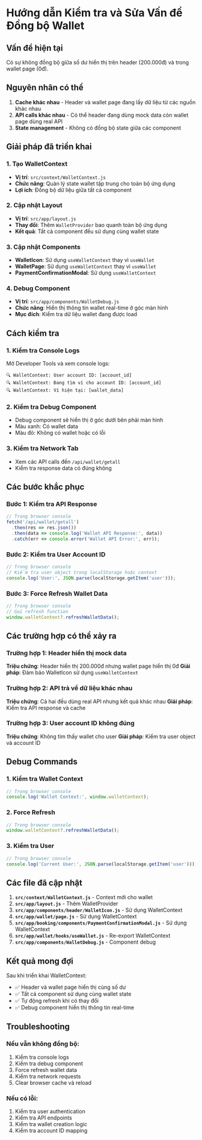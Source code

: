 # Hướng dẫn Kiểm tra và Sửa Vấn đề Đồng bộ Wallet

## Vấn đề hiện tại

Có sự không đồng bộ giữa số dư hiển thị trên header (200.000đ) và trong wallet page (0đ).

## Nguyên nhân có thể

1. **Cache khác nhau** - Header và wallet page đang lấy dữ liệu từ các nguồn khác nhau
2. **API calls khác nhau** - Có thể header đang dùng mock data còn wallet page dùng real API
3. **State management** - Không có đồng bộ state giữa các component

## Giải pháp đã triển khai

### 1. Tạo WalletContext
- **Vị trí**: `src/context/WalletContext.js`
- **Chức năng**: Quản lý state wallet tập trung cho toàn bộ ứng dụng
- **Lợi ích**: Đồng bộ dữ liệu giữa tất cả component

### 2. Cập nhật Layout
- **Vị trí**: `src/app/layout.js`
- **Thay đổi**: Thêm `WalletProvider` bao quanh toàn bộ ứng dụng
- **Kết quả**: Tất cả component đều sử dụng cùng wallet state

### 3. Cập nhật Components
- **WalletIcon**: Sử dụng `useWalletContext` thay vì `useWallet`
- **WalletPage**: Sử dụng `useWalletContext` thay vì `useWallet`
- **PaymentConfirmationModal**: Sử dụng `useWalletContext`

### 4. Debug Component
- **Vị trí**: `src/app/components/WalletDebug.js`
- **Chức năng**: Hiển thị thông tin wallet real-time ở góc màn hình
- **Mục đích**: Kiểm tra dữ liệu wallet đang được load

## Cách kiểm tra

### 1. Kiểm tra Console Logs
Mở Developer Tools và xem console logs:
```
🔍 WalletContext: User account ID: [account_id]
🔍 WalletContext: Đang tìm ví cho account ID: [account_id]
🔍 WalletContext: Ví hiện tại: [wallet_data]
```

### 2. Kiểm tra Debug Component
- Debug component sẽ hiển thị ở góc dưới bên phải màn hình
- Màu xanh: Có wallet data
- Màu đỏ: Không có wallet hoặc có lỗi

### 3. Kiểm tra Network Tab
- Xem các API calls đến `/api/wallet/getall`
- Kiểm tra response data có đúng không

## Các bước khắc phục

### Bước 1: Kiểm tra API Response
```javascript
// Trong browser console
fetch('/api/wallet/getall')
  .then(res => res.json())
  .then(data => console.log('Wallet API Response:', data))
  .catch(err => console.error('Wallet API Error:', err));
```

### Bước 2: Kiểm tra User Account ID
```javascript
// Trong browser console
// Kiểm tra user object trong localStorage hoặc context
console.log('User:', JSON.parse(localStorage.getItem('user')));
```

### Bước 3: Force Refresh Wallet Data
```javascript
// Trong browser console
// Gọi refresh function
window.walletContext?.refreshWalletData();
```

## Các trường hợp có thể xảy ra

### Trường hợp 1: Header hiển thị mock data
**Triệu chứng**: Header hiển thị 200.000đ nhưng wallet page hiển thị 0đ
**Giải pháp**: Đảm bảo WalletIcon sử dụng `useWalletContext`

### Trường hợp 2: API trả về dữ liệu khác nhau
**Triệu chứng**: Cả hai đều dùng real API nhưng kết quả khác nhau
**Giải pháp**: Kiểm tra API response và cache

### Trường hợp 3: User account ID không đúng
**Triệu chứng**: Không tìm thấy wallet cho user
**Giải pháp**: Kiểm tra user object và account ID

## Debug Commands

### 1. Kiểm tra Wallet Context
```javascript
// Trong browser console
console.log('Wallet Context:', window.walletContext);
```

### 2. Force Refresh
```javascript
// Trong browser console
window.walletContext?.refreshWalletData();
```

### 3. Kiểm tra User
```javascript
// Trong browser console
console.log('Current User:', JSON.parse(localStorage.getItem('user')));
```

## Các file đã cập nhật

1. **`src/context/WalletContext.js`** - Context mới cho wallet
2. **`src/app/layout.js`** - Thêm WalletProvider
3. **`src/app/components/header/WalletIcon.js`** - Sử dụng WalletContext
4. **`src/app/wallet/page.js`** - Sử dụng WalletContext
5. **`src/app/booking/components/PaymentConfirmationModal.js`** - Sử dụng WalletContext
6. **`src/app/wallet/hooks/useWallet.js`** - Re-export WalletContext
7. **`src/app/components/WalletDebug.js`** - Component debug

## Kết quả mong đợi

Sau khi triển khai WalletContext:
- ✅ Header và wallet page hiển thị cùng số dư
- ✅ Tất cả component sử dụng cùng wallet state
- ✅ Tự động refresh khi có thay đổi
- ✅ Debug component hiển thị thông tin real-time

## Troubleshooting

### Nếu vẫn không đồng bộ:
1. Kiểm tra console logs
2. Kiểm tra debug component
3. Force refresh wallet data
4. Kiểm tra network requests
5. Clear browser cache và reload

### Nếu có lỗi:
1. Kiểm tra user authentication
2. Kiểm tra API endpoints
3. Kiểm tra wallet creation logic
4. Kiểm tra account ID mapping 